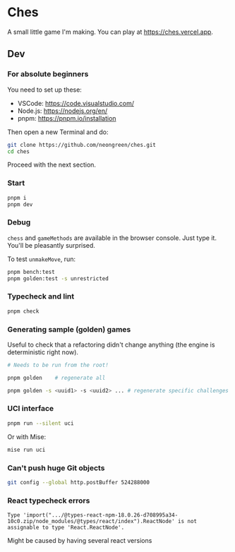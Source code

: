 # Ches

A small little game I'm making.
You can play at <https://ches.vercel.app>.

## Dev

### For absolute beginners

You need to set up these:

* VSCode: https://code.visualstudio.com/
* Node.js: https://nodejs.org/en/
* pnpm: https://pnpm.io/installation

Then open a new Terminal and do:

```bash
git clone https://github.com/neongreen/ches.git
cd ches
```

Proceed with the next section.

### Start

```bash
pnpm i
pnpm dev
```

### Debug

`chess` and `gameMethods` are available in the browser console. Just type it. You'll be pleasantly surprised.

To test `unmakeMove`, run:

```bash
pnpm bench:test
pnpm golden:test -s unrestricted
```

### Typecheck and lint

```bash
pnpm check
```

### Generating sample (golden) games

Useful to check that a refactoring didn't change anything (the engine is deterministic right now).

```bash
# Needs to be run from the root!

pnpm golden    # regenerate all

pnpm golden -s <uuid1> -s <uuid2> ... # regenerate specific challenges
```

### UCI interface

```bash
pnpm run --silent uci
```

Or with Mise:

```bash
mise run uci
```

### Can't push huge Git objects

```bash
git config --global http.postBuffer 524288000
```

### React typecheck errors

```
Type 'import(".../@types-react-npm-18.0.26-d708995a34-10c0.zip/node_modules/@types/react/index").ReactNode' is not assignable to type 'React.ReactNode'.
```

Might be caused by having several react versions
